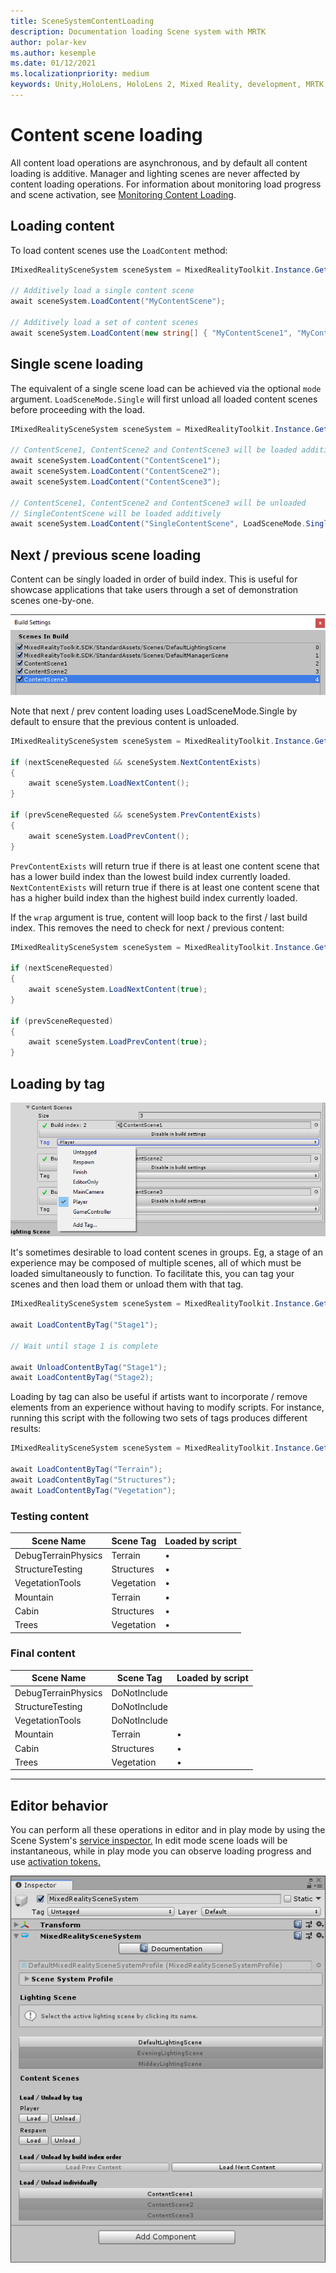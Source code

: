 ```yaml
---
title: SceneSystemContentLoading
description: Documentation loading Scene system with MRTK
author: polar-kev
ms.author: kesemple
ms.date: 01/12/2021
ms.localizationpriority: medium
keywords: Unity,HoloLens, HoloLens 2, Mixed Reality, development, MRTK,
---
```


# Content scene loading

All content load operations are asynchronous, and by default all content loading is additive. Manager and lighting scenes are never affected by content loading operations. For information about monitoring load progress and scene activation, see [Monitoring Content Loading](scene-system-load-progress.md).

## Loading content

To load content scenes use the `LoadContent` method:

```c#
IMixedRealitySceneSystem sceneSystem = MixedRealityToolkit.Instance.GetService<IMixedRealitySceneSystem>();

// Additively load a single content scene
await sceneSystem.LoadContent("MyContentScene");

// Additively load a set of content scenes
await sceneSystem.LoadContent(new string[] { "MyContentScene1", "MyContentScene2", "MyContentScene3" });
```

## Single scene loading

The equivalent of a single scene load can be achieved via the optional `mode` argument. `LoadSceneMode.Single` will first unload all loaded content scenes before proceeding with the load.

```c#
IMixedRealitySceneSystem sceneSystem = MixedRealityToolkit.Instance.GetService<IMixedRealitySceneSystem>();

// ContentScene1, ContentScene2 and ContentScene3 will be loaded additively
await sceneSystem.LoadContent("ContentScene1");
await sceneSystem.LoadContent("ContentScene2");
await sceneSystem.LoadContent("ContentScene3");

// ContentScene1, ContentScene2 and ContentScene3 will be unloaded
// SingleContentScene will be loaded additively
await sceneSystem.LoadContent("SingleContentScene", LoadSceneMode.Single);
```

## Next / previous scene loading

Content can be singly loaded in order of build index. This is useful for showcase applications that take users through a set of demonstration scenes one-by-one.

![MRTK_SceneSystemBuildSettings](../images/scene-system/MRTK_SceneSystemBuildSettings.png)

Note that next / prev content loading uses LoadSceneMode.Single by default to ensure that the previous content is unloaded.

```c#
IMixedRealitySceneSystem sceneSystem = MixedRealityToolkit.Instance.GetService<IMixedRealitySceneSystem>();

if (nextSceneRequested && sceneSystem.NextContentExists)
{
    await sceneSystem.LoadNextContent();
}

if (prevSceneRequested && sceneSystem.PrevContentExists)
{
    await sceneSystem.LoadPrevContent();
}
```

`PrevContentExists` will return true if there is at least one content scene that has a lower build index than the lowest build index currently loaded. `NextContentExists` will return true if there is at least one content scene that has a higher build index than the highest build index currently loaded.

If the `wrap` argument is true, content will loop back to the first / last build index. This removes the need to check for next / previous content:

```c#
IMixedRealitySceneSystem sceneSystem = MixedRealityToolkit.Instance.GetService<IMixedRealitySceneSystem>();

if (nextSceneRequested)
{
    await sceneSystem.LoadNextContent(true);
}

if (prevSceneRequested)
{
    await sceneSystem.LoadPrevContent(true);
}
```

## Loading by tag

![MRTK_SceneSystemLoadingByTag](../images/scene-system/MRTK_SceneSystemLoadingByTag.png)

It's sometimes desirable to load content scenes in groups. Eg, a stage of an experience may be composed of multiple scenes, all of which must be loaded simultaneously to function. To facilitate this, you can tag your scenes and then load them or unload them with that tag.

```c#
IMixedRealitySceneSystem sceneSystem = MixedRealityToolkit.Instance.GetService<IMixedRealitySceneSystem>();

await LoadContentByTag("Stage1");

// Wait until stage 1 is complete

await UnloadContentByTag("Stage1");
await LoadContentByTag("Stage2);
```

Loading by tag can also be useful if artists want to incorporate / remove elements from an experience without having to modify scripts. For instance, running this script with the following two sets of tags produces different results:

```c#
IMixedRealitySceneSystem sceneSystem = MixedRealityToolkit.Instance.GetService<IMixedRealitySceneSystem>();

await LoadContentByTag("Terrain");
await LoadContentByTag("Structures");
await LoadContentByTag("Vegetation");
```

### Testing content

Scene Name | Scene Tag | Loaded by script
---|---|---
DebugTerrainPhysics | Terrain | •
StructureTesting | Structures | •
VegetationTools | Vegetation | •
Mountain | Terrain | •
Cabin | Structures | •
Trees | Vegetation | •

### Final content

Scene Name | Scene Tag | Loaded by script
---|---|---
DebugTerrainPhysics | DoNotInclude |
StructureTesting | DoNotInclude |
VegetationTools | DoNotInclude |
Mountain | Terrain | •
Cabin | Structures | •
Trees | Vegetation | •

---

## Editor behavior

You can perform all these operations in editor and in play mode by using the Scene System's [service inspector.](../../configuration/mixed-reality-configuration-guide.md#editor-utilities) In edit mode scene loads will be instantaneous, while in play mode you can observe loading progress and use [activation tokens.](scene-system-load-progress.md)

![MRTK_SceneSystemServiceInspector](../images/scene-system/MRTK_SceneSystemServiceInspector.PNG)
